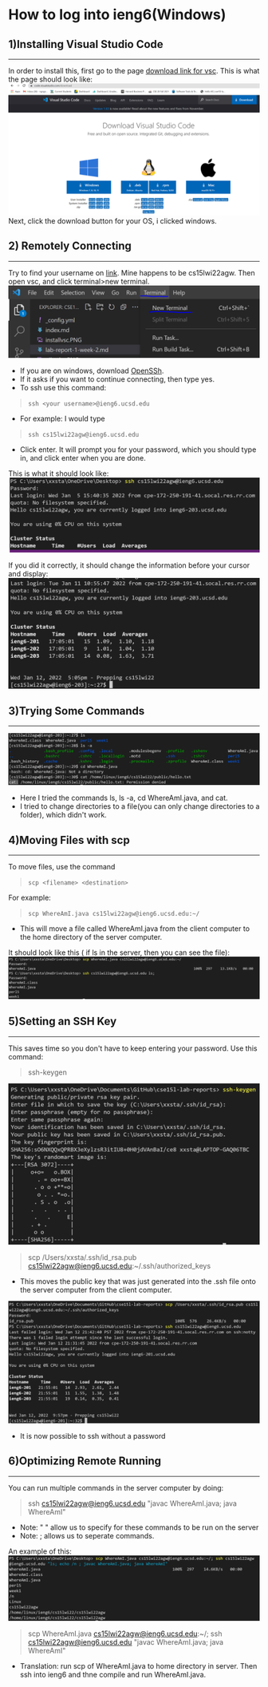 # **How to log into ieng6(Windows)**
## **1)Installing Visual Studio Code**
---
In order to install this, first go to the page [download link for vsc](https://code.visualstudio.com/download).
This is what the page should look like: ![Image](./Images/installvsc.PNG)  
Next, click the download button for your OS, i clicked windows.  
## **2) Remotely Connecting**
---
Try to find your username on [link](https://sdacs.ucsd.edu/~icc/index.php). Mine happens to be cs15lwi22agw. Then open vsc, and click terminal>new terminal.
![Image](./Images/newterm.PNG)

* If you are on windows, download [OpenSSh](https://docs.microsoft.com/en-us/windows-server/administration/openssh/openssh_install_firstuse).  
* If it asks if you want to continue connecting, then type yes.  
* To ssh use this command: 
> `ssh <your username>@ieng6.ucsd.edu`
* For example: I would type 
> `ssh cs15lwi22agw@ieng6.ucsd.edu`
* Click enter. It will prompt you for your password, which you should type in, and click enter when you are done.  
  
This is what it should look like:
![Image](./Images/ssh.PNG)  
  
  If you did it correctly, it should change the information before your cursor and display: 
  ![Image](./Images/ssh1.PNG)

## **3)Trying Some Commands**
---

![Image](./Images/trycmds.PNG)
* Here I tried the commands ls, ls -a, cd WhereAmI.java, and cat.
* I tried to change directories to a file(you can only change directories to a folder), which didn't work. 
## **4)Moving Files with scp**
---
To move files, use the command 
>`scp <filename> <destination>`  

For example: 
>`scp WhereAmI.java cs15lwi22agw@ieng6.ucsd.edu:~/`  

* This will move a file called WhereAmI.java from the client computer to the home directory of the server computer.  

It should look like this ( if ls in the server, then you can see the file): 
![Image](./Images/ssh2.PNG)

## **5)Setting an SSH Key**
---
This saves time so you don't have to keep entering your password. Use this command:
> ssh-keygen

![Image](./Images/sshkey.PNG)
>scp /Users/xxsta/.ssh/id_rsa.pub cs15lwi22agw@ieng6.ucsd.edu:~/.ssh/authorized_keys  
* This moves the public key that was just generated into the .ssh file onto the server computer from the client computer.  

![Image](./Images/sshkey2.PNG)
* It is now possible to ssh without a password
## **6)Optimizing Remote Running**
---
You can run multiple commands in the server computer by doing:
>ssh cs15lwi22agw@ieng6.ucsd.edu "javac WhereAmI.java; java WhereAmI"
* Note: " " allow us to specify for these commands to be run on the server
* Note: ; allows us to seperate commands.  

An example of this:
![Image](./Images/p7.PNG)
> scp WhereAmI.java cs15lwi22agw@ieng6.ucsd.edu:~/; ssh cs15lwi22agw@ieng6.ucsd.edu "javac WhereAmI.java; java WhereAmI"
* Translation: run scp of WhereAmI.java to home directory in server. Then ssh into ieng6 and thne compile and run WhereAmI.java.
